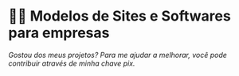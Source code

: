 # 👨‍💻 Modelos de Sites e Softwares para empresas
  *Gostou dos meus projetos? Para me ajudar a melhorar, você pode contribuir através de minha chave pix.*